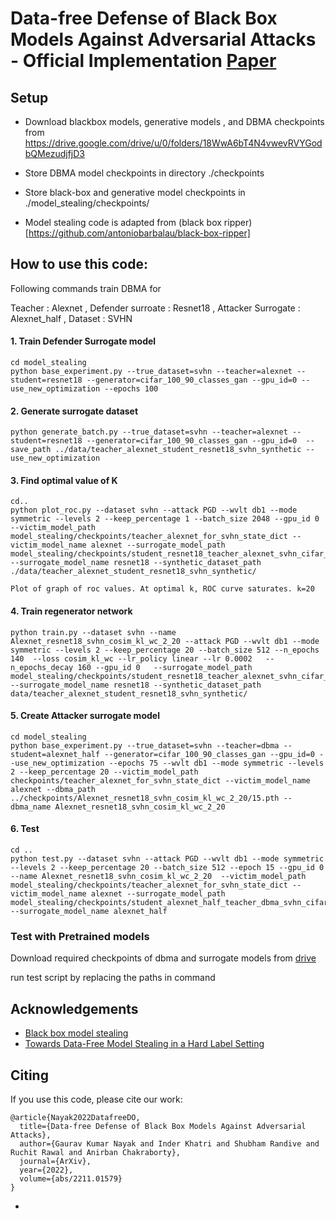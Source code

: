 
#  Data-free Defense of Black Box Models Against Adversarial Attacks - Official Implementation [Paper](https://arxiv.org/abs/2211.01579)


## Setup
- Download blackbox models, generative models , and DBMA checkpoints from https://drive.google.com/drive/u/0/folders/18WwA6bT4N4vwevRVYGodbQMezudjfjD3

- Store DBMA model checkpoints in directory ./checkpoints

- Store  black-box and generative model checkpoints in ./model_stealing/checkpoints/

- Model stealing code is adapted from (black box ripper)[https://github.com/antoniobarbalau/black-box-ripper]

## How to use this code:
Following commands train DBMA for 

Teacher : Alexnet ,  Defender surroate :  Resnet18 
 , Attacker Surrogate : Alexnet_half
 , Dataset : SVHN


#### 1. Train Defender Surrogate model

``` 
cd model_stealing
python base_experiment.py --true_dataset=svhn --teacher=alexnet --student=resnet18 --generator=cifar_100_90_classes_gan --gpu_id=0 --use_new_optimization --epochs 100 

```

#### 2. Generate surrogate dataset

```
python generate_batch.py --true_dataset=svhn --teacher=alexnet --student=resnet18 --generator=cifar_100_90_classes_gan --gpu_id=0  --save_path ../data/teacher_alexnet_student_resnet18_svhn_synthetic --use_new_optimization

```

#### 3. Find optimal value of K
```
cd..
python plot_roc.py --dataset svhn --attack PGD --wvlt db1 --mode symmetric --levels 2 --keep_percentage 1 --batch_size 2048 --gpu_id 0   --victim_model_path model_stealing/checkpoints/teacher_alexnet_for_svhn_state_dict --victim_model_name alexnet --surrogate_model_path model_stealing/checkpoints/student_resnet18_teacher_alexnet_svhn_cifar_100_90_classes_gan_adam_75_state_dict --surrogate_model_name resnet18 --synthetic_dataset_path ./data/teacher_alexnet_student_resnet18_svhn_synthetic/
```

    Plot of graph of roc values. At optimal k, ROC curve saturates. k=20


#### 4. Train regenerator network
 
```
python train.py --dataset svhn --name Alexnet_resnet18_svhn_cosim_kl_wc_2_20 --attack PGD --wvlt db1 --mode symmetric --levels 2 --keep_percentage 20 --batch_size 512 --n_epochs 140  --loss cosim_kl_wc --lr_policy linear --lr 0.0002   --n_epochs_decay 160 --gpu_id 0   --surrogate_model_path  model_stealing/checkpoints/student_resnet18_teacher_alexnet_svhn_cifar_100_90_classes_gan_adam_75_state_dict --surrogate_model_name resnet18 --synthetic_dataset_path data/teacher_alexnet_student_resnet18_svhn_synthetic/ 
```


#### 5. Create Attacker surrogate model
```
cd model_stealing
python base_experiment.py --true_dataset=svhn --teacher=dbma --student=alexnet_half --generator=cifar_100_90_classes_gan --gpu_id=0 --use_new_optimization --epochs 75 --wvlt db1 --mode symmetric --levels 2 --keep_percentage 20 --victim_model_path checkpoints/teacher_alexnet_for_svhn_state_dict --victim_model_name alexnet --dbma_path  ../checkpoints/Alexnet_resnet18_svhn_cosim_kl_wc_2_20/15.pth --dbma_name Alexnet_resnet18_svhn_cosim_kl_wc_2_20
```

#### 6. Test 
```
cd ..
python test.py --dataset svhn --attack PGD --wvlt db1 --mode symmetric --levels 2 --keep_percentage 20 --batch_size 512 --epoch 15 --gpu_id 0 --name Alexnet_resnet18_svhn_cosim_kl_wc_2_20  --victim_model_path model_stealing/checkpoints/teacher_alexnet_for_svhn_state_dict --victim_model_name alexnet --surrogate_model_path model_stealing/checkpoints/student_alexnet_half_teacher_dbma_svhn_cifar_100_90_classes_gan_Alexnet_resnet18_svhn_cosim_kl_wc_2_20_adam_100_state_dict --surrogate_model_name alexnet_half

```

### Test with Pretrained models
Download required checkpoints of dbma and surrogate models from
[drive](https://drive.google.com/drive/u/0/folders/18WwA6bT4N4vwevRVYGodbQMezudjfjD3)

run test script by replacing the paths in command


## Acknowledgements

 - [Black box model stealing](https://github.com/antoniobarbalau/black-box-ripper)
 - [Towards Data-Free Model Stealing in a Hard Label Setting](https://github.com/val-iisc/Hard-Label-Model-Stealing)

## Citing
If you use this code, please cite our work:

```
@article{Nayak2022DatafreeDO,
  title={Data-free Defense of Black Box Models Against Adversarial Attacks},
  author={Gaurav Kumar Nayak and Inder Khatri and Shubham Randive and Ruchit Rawal and Anirban Chakraborty},
  journal={ArXiv},
  year={2022},
  volume={abs/2211.01579}
}
```
- 